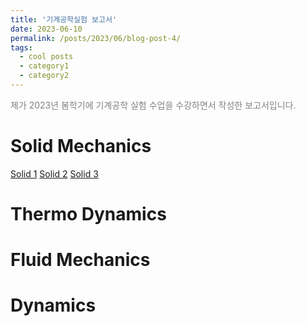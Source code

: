 ```yaml
---
title: '기계공학실험 보고서'
date: 2023-06-10
permalink: /posts/2023/06/blog-post-4/
tags:
  - cool posts
  - category1
  - category2
---
```


<span style = "font-size:14px; color: gray;"> 제가 2023년 봄학기에 기계공학 실험 수업을 수강하면서 작성한 보고서입니다. </span>
 

Solid Mechanics
======
[Solid 1](/files/Reports/solid%20A.pdf)
[Solid 2](/files/Reports/solid%20B.pdf)
[Solid 3](/files/Reports/solid%20C.pdf)

Thermo Dynamics
======

Fluid Mechanics
======

Dynamics
======